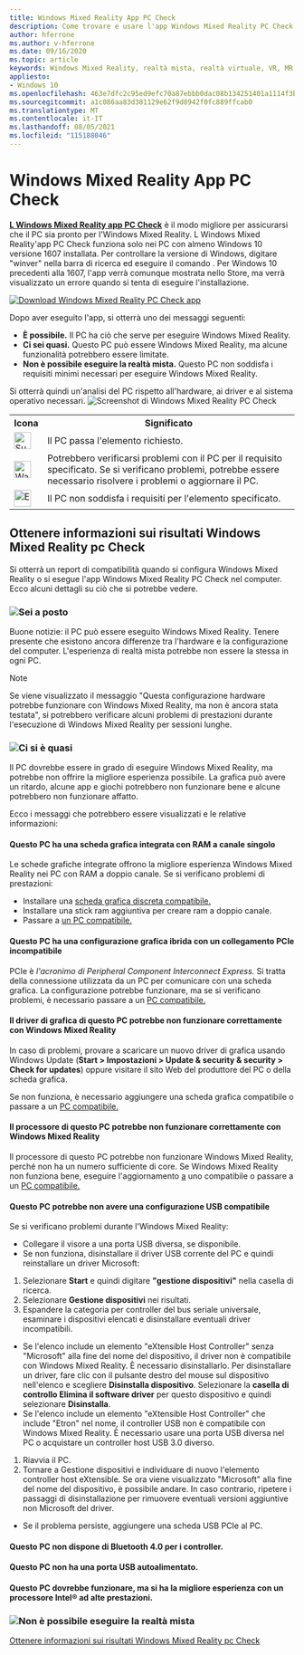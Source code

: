 ```yaml
---
title: Windows Mixed Reality App PC Check
description: Come trovare e usare l'app Windows Mixed Reality PC Check per testare la compatibilità del PC prima di acquistare un visore Windows Mixed Reality visore.
author: hferrone
ms.author: v-hferrone
ms.date: 09/16/2020
ms.topic: article
keywords: Windows Mixed Reality, realtà mista, realtà virtuale, VR, MR, compatibile, compatibilità, PC, requisiti di sistema
appliesto:
- Windows 10
ms.openlocfilehash: 463e7dfc2c95ed9efc70a87ebbb0dac08b134251401a1114f3b9a364aa197073
ms.sourcegitcommit: a1c086aa83d381129e62f9d8942f0fc889ffcab0
ms.translationtype: MT
ms.contentlocale: it-IT
ms.lasthandoff: 08/05/2021
ms.locfileid: "115188046"
---
```

# <a name="windows-mixed-reality-pc-check-app"></a>Windows Mixed Reality App PC Check

**[L Windows Mixed Reality app PC Check](https://www.microsoft.com/store/p/windows-mixed-reality-pc-check/9nzvl19n7cnc)** è il modo migliore per assicurarsi che il PC sia pronto per l'Windows Mixed Reality. L Windows Mixed Reality'app PC Check funziona solo nei PC con almeno Windows 10 versione 1607 installata. Per controllare la versione di Windows, digitare "winver" nella barra di ricerca ed eseguire il comando . Per Windows 10 precedenti alla 1607, l'app verrà comunque mostrata nello Store, ma verrà visualizzato un errore quando si tenta di eseguire l'installazione.

<a href="https://www.microsoft.com/store/productid/9NZVL19N7CNC"><img alt="Download Windows Mixed Reality PC Check app" src="images/WMR-PC-Check-app.png"/></a>

Dopo aver eseguito l'app, si otterrà uno dei messaggi seguenti:

* **È possibile.** Il PC ha ciò che serve per eseguire Windows Mixed Reality.
* **Ci sei quasi.** Questo PC può essere Windows Mixed Reality, ma alcune funzionalità potrebbero essere limitate.
* **Non è possibile eseguire la realtà mista.** Questo PC non soddisfa i requisiti minimi necessari per eseguire Windows Mixed Reality.

Si otterrà quindi un'analisi del PC rispetto all'hardware, ai driver e al sistema operativo necessari.
![Screenshot di Windows Mixed Reality PC Check](images/screenshot-mr-pc-check.jpg) 

<table>
<tr>
<th>Icona</th><th>Significato</th>
</tr><tr>
<td> <img alt="Succeeded" width="30" height="30" src="images/glyph-succeeded.png" /></td><td style="vertical-align: middle">Il PC passa l'elemento richiesto.</td>
</tr><tr>
<td> <img alt="Warning" width="30" height="30" src="images/glyph-warning.png" /></td><td style="vertical-align: middle">Potrebbero verificarsi problemi con il PC per il requisito specificato. Se si verificano problemi, potrebbe essere necessario risolvere i problemi o aggiornare il PC.</td>
</tr><tr>
<td> <img alt="Error" width="30" height="30" src="images/glyph-error.png" /></td><td style="vertical-align: middle">Il PC non soddisfa i requisiti per l'elemento specificato.</td>
</tr>
</table>

## <a name="get-help-with-windows-mixed-reality-pc-check-results"></a>Ottenere informazioni sui risultati Windows Mixed Reality pc Check

Si otterrà un report di compatibilità quando si configura Windows Mixed Reality o si esegue l'app Windows Mixed Reality PC Check nel computer. Ecco alcuni dettagli su ciò che si potrebbe vedere.

### <a name="youre-good-to-go"></a>![Sei a posto](images/glyph-succeeded.png)

Buone notizie: il PC può essere eseguito Windows Mixed Reality. Tenere presente che esistono ancora differenze tra l'hardware e la configurazione del computer. L'esperienza di realtà mista potrebbe non essere la stessa in ogni PC.

>[!NOTE]
>Se viene visualizzato il messaggio "Questa configurazione hardware potrebbe funzionare con Windows Mixed Reality, ma non è ancora stata testata", si potrebbero verificare alcuni problemi di prestazioni durante l'esecuzione di Windows Mixed Reality per sessioni lunghe.

### <a name="youre-nearly-there"></a>![Ci si è quasi](images/glyph-warning.png)

Il PC dovrebbe essere in grado di eseguire Windows Mixed Reality, ma potrebbe non offrire la migliore esperienza possibile. La grafica può avere un ritardo, alcune app e giochi potrebbero non funzionare bene e alcune potrebbero non funzionare affatto.

Ecco i messaggi che potrebbero essere visualizzati e le relative informazioni:

#### <a name="this-pc-has-an-integrated-graphics-card-with-single-channel-ram"></a>Questo PC ha una scheda grafica integrata con RAM a canale singolo

Le schede grafiche integrate offrono la migliore esperienza Windows Mixed Reality nei PC con RAM a doppio canale. Se si verificano problemi di prestazioni:

* Installare una [scheda grafica discreta compatibile.](windows-mixed-reality-minimum-pc-hardware-compatibility-guidelines.md)
* Installare una stick ram aggiuntiva per creare ram a doppio canale.
* Passare a [un PC compatibile.](https://www.microsoft.com/windows/windows-mixed-reality-devices)

#### <a name="this-pc-has-a-hybrid-graphics-configuration-with-an-incompatible-pcie-link"></a>Questo PC ha una configurazione grafica ibrida con un collegamento PCIe incompatibile

PCIe è *l'acronimo di Peripheral Component Interconnect Express.* Si tratta della connessione utilizzata da un PC per comunicare con una scheda grafica. La configurazione potrebbe funzionare, ma se si verificano problemi, è necessario passare a un [PC compatibile.](https://www.microsoft.com/windows/windows-mixed-reality-devices)

#### <a name="this-pcs-graphics-driver-might-not-work-well-with-windows-mixed-reality"></a>Il driver di grafica di questo PC potrebbe non funzionare correttamente con Windows Mixed Reality

In caso di problemi, provare a scaricare un nuovo driver di grafica usando Windows Update (**Start > Impostazioni > Update & security & security > Check for updates**) oppure visitare il sito Web del produttore del PC o della scheda grafica.

Se non funziona, è necessario aggiungere una [](windows-mixed-reality-minimum-pc-hardware-compatibility-guidelines.md) scheda grafica compatibile o passare a un [PC compatibile.](https://www.microsoft.com/windows/windows-mixed-reality-devices)

#### <a name="this-pcs-processor-might-not-work-well-with-windows-mixed-reality"></a>Il processore di questo PC potrebbe non funzionare correttamente con Windows Mixed Reality

Il processore di questo PC potrebbe non funzionare Windows Mixed Reality, perché non ha un numero sufficiente di core. Se Windows Mixed Reality non funziona bene, eseguire l'aggiornamento [a](windows-mixed-reality-minimum-pc-hardware-compatibility-guidelines.md) uno compatibile o passare a un [PC compatibile.](https://www.microsoft.com/windows/windows-mixed-reality-devices)

#### <a name="this-pc-might-not-have-a-compatible-usb-configuration"></a>Questo PC potrebbe non avere una configurazione USB compatibile

Se si verificano problemi durante l'Windows Mixed Reality:

* Collegare il visore a una porta USB diversa, se disponibile.
* Se non funziona, disinstallare il driver USB corrente del PC e quindi reinstallare un driver Microsoft:

1. Selezionare **Start** e quindi digitare **"gestione dispositivi"** nella casella di ricerca.
1. Selezionare **Gestione dispositivi** nei risultati.
1. Espandere la categoria per controller del bus seriale universale, esaminare i dispositivi elencati e disinstallare eventuali driver incompatibili. 
 * Se l'elenco include un elemento "eXtensible Host Controller" senza "Microsoft" alla fine del nome del dispositivo, il driver non è compatibile con Windows Mixed Reality. È necessario disinstallarlo. Per disinstallare un driver, fare clic con il pulsante destro del mouse sul dispositivo nell'elenco e scegliere **Disinstalla dispositivo**. Selezionare la **casella di controllo Elimina il software driver** per questo dispositivo e quindi selezionare **Disinstalla**.
 * Se l'elenco include un elemento "eXtensible Host Controller" che include "Etron" nel nome, il controller USB non è compatibile con Windows Mixed Reality. È necessario usare una porta USB diversa nel PC o acquistare un controller host USB 3.0 diverso.
1. Riavvia il PC. 
1. Tornare a Gestione dispositivi e individuare di nuovo l'elemento controller host eXtensible. Se ora viene visualizzato "Microsoft" alla fine del nome del dispositivo, è possibile andare. In caso contrario, ripetere i passaggi di disinstallazione per rimuovere eventuali versioni aggiuntive non Microsoft del driver.
* Se il problema persiste, aggiungere una scheda USB PCIe al PC.

#### <a name="this-pc-doesnt-have-bluetooth-40-for-controllers"></a>Questo PC non dispone di Bluetooth 4.0 per i controller.

#### <a name="this-pc-doesnt-have-a-self-powered-usb-port"></a>Questo PC non ha una porta USB autoalimentato.

#### <a name="this-pc-should-work-but-youll-have-the-best-experience-with-a-high-performance-intel-processor"></a>Questo PC dovrebbe funzionare, ma si ha la migliore esperienza con un processore Intel® ad alte prestazioni.

### <a name="cant-run-mixed-reality"></a>![Non è possibile eseguire la realtà mista](images/glyph-error.png)

 [Ottenere informazioni sui risultati Windows Mixed Reality pc Check](https://support.microsoft.com/en-us/help/4045777/windows-10-get-help-with-pc-compatibility-in-windows-mixed-reality)
